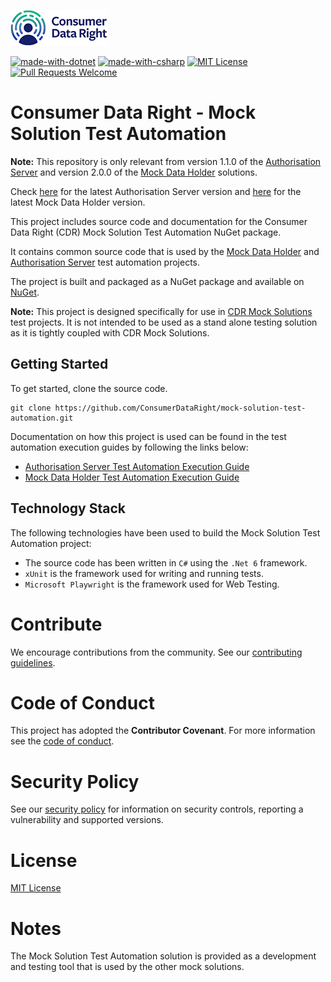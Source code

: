 ![Consumer Data Right Logo](https://github.com/ConsumerDataRight/mock-solution-test-automation/blob/main/Assets/cdr-logo.png?raw=true) 

[![made-with-dotnet](https://img.shields.io/badge/Made%20with-.NET-1f425Ff.svg)](https://dotnet.microsoft.com/)
[![made-with-csharp](https://img.shields.io/badge/Made%20with-C%23-1f425Ff.svg)](https://docs.microsoft.com/en-us/dotnet/csharp/)
[![MIT License](https://img.shields.io/github/license/ConsumerDataRight/mock-solution-test-automation)](https://github.com/ConsumerDataRight/mock-solution-test-automation/blob/main/LICENSE)
[![Pull Requests Welcome](https://img.shields.io/badge/PRs-welcome-brightgreen.svg)](https://github.com/ConsumerDataRight/mock-solution-test-automation/blob/main/CONTRIBUTING.md)

# Consumer Data Right - Mock Solution Test Automation

**Note:** This repository is only relevant from version 1.1.0 of the [Authorisation Server](https://github.com/ConsumerDataRight/authorisation-server) and version 2.0.0 of the [Mock Data Holder](https://github.com/ConsumerDataRight/mock-data-holder) solutions.

Check [here](https://github.com/ConsumerDataRight/authorisation-server/releases) for the latest Authorisation Server version and [here](https://github.com/ConsumerDataRight/mock-data-holder/releases) for the latest Mock Data Holder version.


This project includes source code and documentation for the Consumer Data Right (CDR) Mock Solution Test Automation NuGet package.

It contains common source code that is used by the [Mock Data Holder](https://github.com/ConsumerDataRight/mock-data-holder) and [Authorisation Server](https://github.com/ConsumerDataRight/authorisation-server) test automation projects.

The project is built and packaged as a NuGet package and available on [NuGet](https://www.nuget.org/packages/ConsumerDataRight.ParticipantTooling.MockSolution.TestAutomation).


**Note:** This project is designed specifically for use in [CDR Mock Solutions](https://github.com/ConsumerDataRight) test projects. It is not intended to be used as a stand alone testing solution as it is tightly coupled with CDR Mock Solutions.


## Getting Started

To get started, clone the source code.
```
git clone https://github.com/ConsumerDataRight/mock-solution-test-automation.git
```

Documentation on how this project is used can be found in the test automation execution guides by following the links below:

- [Authorisation Server Test Automation Execution Guide](https://github.com/ConsumerDataRight/authorisation-server/blob/main/Help/testing/HELP.md)
- [Mock Data Holder Test Automation Execution Guide](https://github.com/ConsumerDataRight/mock-data-holder/blob/main/Help/testing/HELP.md)
 
## Technology Stack

The following technologies have been used to build the Mock Solution Test Automation project:
- The source code has been written in `C#` using the `.Net 6` framework.
- `xUnit` is the framework used for writing and running tests.
- `Microsoft Playwright` is the framework used for Web Testing.

# Contribute
We encourage contributions from the community.  See our [contributing guidelines](https://github.com/ConsumerDataRight/mock-solution-test-automation/blob/main/CONTRIBUTING.md).

# Code of Conduct
This project has adopted the **Contributor Covenant**.  For more information see the [code of conduct](https://github.com/ConsumerDataRight/mock-solution-test-automation/blob/main/CODE_OF_CONDUCT.md).


# Security Policy
See our [security policy](https://github.com/ConsumerDataRight/mock-solution-test-automation/blob/main/SECURITY.md) for information on security controls, reporting a vulnerability and supported versions.
# License
[MIT License](https://github.com/ConsumerDataRight/mock-solution-test-automation/blob/main/LICENSE)

# Notes
The Mock Solution Test Automation solution is provided as a development and testing tool that is used by the other mock solutions.